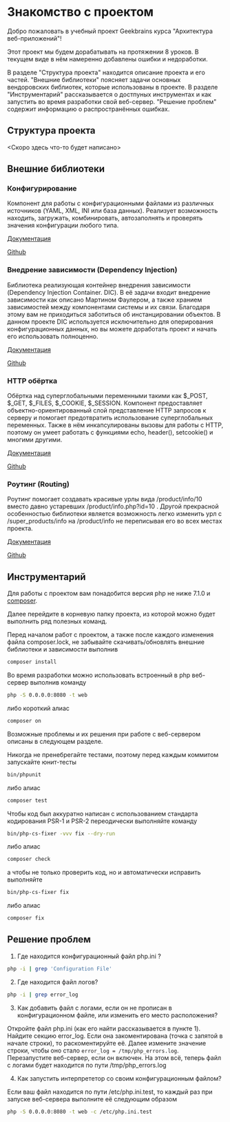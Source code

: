 Знакомство с проектом
=====================

Добро пожаловать в учебный проект Geekbrains курса "Архитектура веб-приложений"!

Этот проект мы будем дорабатывать на протяжении 8 уроков. В текущем виде в нём намеренно добавлены ошибки и недоработки.

В разделе "Структура проекта" находится описание проекта и его частей. "Внешние библиотеки" поясняет задачи основных
вендоровских библиотек, которые использованы в проекте. В разделе "Инструментарий" рассказывается о достпуных
инструментах и как запустить во время разработки свой веб-сервер. "Решение проблем" содержит информацию о
распространённых ошибках.


Структура проекта
-----------------

<Скоро здесь что-то будет написано>


Внешние библиотеки
------------------

### Конфигурирование

Компонент для работы с конфигурационными файлами из различных источников (YAML, XML, INI или база данных). Реализует
возможность находить, загружать, комбинировать, автозаполнять и проверять значения конфигурации любого типа.

[Документация](https://symfony.com/doc/current/components/config.html)

[Github](https://github.com/symfony/config)


### Внедрение зависимости (Dependency Injection)

Библиотека реализующая контейнер внедрения зависимости (Dependency Injection Container. DIC). В её задачи входит
внедрение зависимости как описано Мартином Фаулером, а также хранием зависимостей между компонентами системы и их связи.
Благодаря этому вам не приходиться заботиться об инстанцировании объектов.
В данном проекте DIC используется исключительно для оперирования конфигурационных данных, но вы можете доработать проект
и начать его использовать полноценно.

[Документация](https://symfony.com/doc/current/components/dependency_injection.html)

[Github](https://github.com/symfony/dependency-injection)


### HTTP обёртка

Обёртка над суперглобальными переменными такими как $_POST, $_GET, $_FILES, $_COOKIE, $_SESSION. Компонент предоставляет
объектно-ориентированный слой представление HTTP запросов к серверу и помогает предотвратить использование
суперглобальных переменных. Также в нём инкапсулированы вызовы для работы с HTTP, поэтому он умеет работать с функциями
echo, header(),  setcookie() и многими другими.

[Документация](https://symfony.com/doc/current/components/http_foundation.html)

[Github](https://github.com/symfony/http-foundation)


### Роутинг (Routing)

Роутинг помогает создавать красивые урлы вида /product/info/10 вместо давно устаревших /product/info.php?id=10 .
Другой прекрасной особенностью библиотеки является возможность легко изменить урл с /super_products/info на /product/info
не переписывая его во всех местах проекта. 

[Документация](https://symfony.com/doc/current/routing.html)

[Github](https://github.com/symfony/routing)



Инструментарий
--------------

Для работы с проектом вам понадобится версия php не ниже 7.1.0 и [composer](https://getcomposer.org/download/).

Далее перейдите в корневую папку проекта, из которой можно будет выполнить ряд полезных команд. 

Перед началом работ с проектом, а также после каждого изменения файла composer.lock, не забывайте
скачивать/обновлять внешние библиотеки и зависимости выполнив
```bash
composer install
```

Во время разработки можно использовать встроенный в php веб-сервер выполнив команду
```bash
php -S 0.0.0.0:8080 -t web
```
либо короткий алиас
```bash
composer on
```
Возможные проблемы и их решения при работе с веб-сервером описаны в следующем разделе.

Никогда не пренебрегайте тестами, поэтому перед каждым коммитом запускайте юнит-тесты
```bash
bin/phpunit
```
либо алиас
```bash
composer test
```

Чтобы код был аккуратно написан с использованием стандарта кодирования PSR-1 и PSR-2 переодически выполняйте команду
```bash
bin/php-cs-fixer -vvv fix --dry-run
```
либо алиас
```bash
composer check
```
а чтобы не только проверить код, но и автоматически исправить выполняйте
```bash
bin/php-cs-fixer fix
```
либо алиас
```bash
composer fix
```


Решение проблем
---------------

1. Где находится конфигурационный файл php.ini ?
```bash
php -i | grep 'Configuration File'
```

2. Где находится файл логов?
```bash
php -i | grep error_log
```

3. Как добавить файл с логами, если он не прописан в конфигурационном файле, или изменить его место расположения?

Откройте файл php.ini (как его найти рассказывается в пункте 1). Найдите секцию error_log. Если она закоментирована
(точка с запятой в начале строки), то раскоментируйте её. Далее измените значение строки, чтобы оно стало
`error_log = /tmp/php_errors.log`. Перезапустите веб-сервер, если он включен. На этом всё, теперь файл с логами будет
находится по пути /tmp/php_errors.log

4. Как запустить интерпрететор со своим конфигурационным файлом?

Если ваш файл находится по пути /etc/php.ini.test, то каждый раз при запуске веб-сервера выполните её следующим образом
```bash
php -S 0.0.0.0:8080 -t web -c /etc/php.ini.test
```
